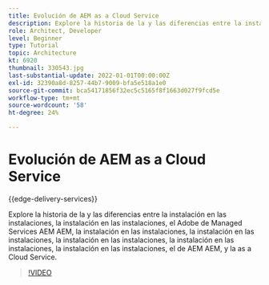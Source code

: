 ```yaml
---
title: Evolución de AEM as a Cloud Service
description: Explore la historia de la y las diferencias entre la instalación en las instalaciones, la instalación en las instalaciones, el Adobe de Managed Services AEM AEM, la instalación en las instalaciones, la instalación en las instalaciones, la instalación en las instalaciones, la instalación en las instalaciones, la instalación en las instalaciones, el de AEM AEM, y la as a Cloud Service.
role: Architect, Developer
level: Beginner
type: Tutorial
topic: Architecture
kt: 6920
thumbnail: 330543.jpg
last-substantial-update: 2022-01-01T00:00:00Z
exl-id: 32390a8d-8257-44b7-9009-bfa5e518a1e0
source-git-commit: bca54171856f32ec5c5165f8f1663d027f9fcd5e
workflow-type: tm+mt
source-wordcount: '58'
ht-degree: 24%

---
```


# Evolución de AEM as a Cloud Service

{{edge-delivery-services}}

Explore la historia de la y las diferencias entre la instalación en las instalaciones, la instalación en las instalaciones, el Adobe de Managed Services AEM AEM, la instalación en las instalaciones, la instalación en las instalaciones, la instalación en las instalaciones, la instalación en las instalaciones, la instalación en las instalaciones, el de AEM AEM, y la as a Cloud Service.

>[!VIDEO](https://video.tv.adobe.com/v/330543?quality=12&learn=on)
